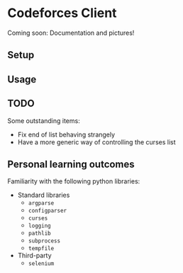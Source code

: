 # Codeforces Client

Coming soon: Documentation and pictures!

## Setup

## Usage

## TODO

Some outstanding items:
* Fix end of list behaving strangely
* Have a more generic way of controlling the curses list

## Personal learning outcomes

Familiarity with the following python libraries:
* Standard libraries
	* `argparse`
	* `configparser`
	* `curses`
	* `logging`
	* `pathlib`
	* `subprocess`
	* `tempfile`
* Third-party
	* `selenium`
